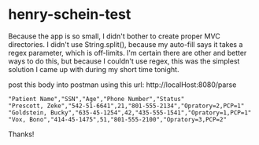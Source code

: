 # henry-schein-test

Because the app is so small, I didn't bother to create proper MVC directories.
I didn't use String.split(), because my auto-fill says it takes a regex parameter, which is off-limits.
I'm certain there are other and better ways to do this, but because I couldn't use regex, this was the simplest solution I came up with during my short time tonight.

post this body into postman using this url: http://localHost:8080/parse

    "Patient Name","SSN","Age","Phone Number","Status"
    "Prescott, Zeke","542-51-6641",21,"801-555-2134","Opratory=2,PCP=1"
    "Goldstein, Bucky","635-45-1254",42,"435-555-1541","Opratory=1,PCP=1"
    "Vox, Bono","414-45-1475",51,"801-555-2100","Opratory=3,PCP=2"

Thanks!
